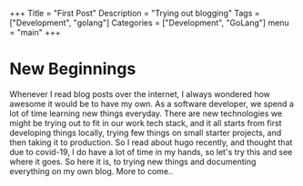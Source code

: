 +++
Title = "First Post"
Description = "Trying out blogging"
Tags = ["Development", "golang"]
Categories = ["Development", "GoLang"]
menu = "main"
+++

# New Beginnings

Whenever I read blog posts over the internet, I always wondered how awesome it would be to have my own. As a software developer, we spend a lot of time learning new things everyday. There are new technologies we might be trying out to fit in our work tech stack, and it all starts from first developing things locally, trying few things on small starter projects, and then taking it to production. So I read about hugo recently, and thought that due to covid-19, I do have a lot of time in my hands, so let's try this and see where it goes. So here it is, to trying new things and documenting everything on my own blog. More to come..
